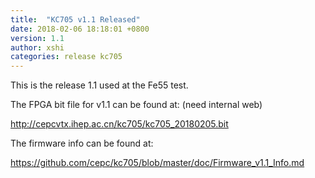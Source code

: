```yaml
---
title:  "KC705 v1.1 Released"
date: 2018-02-06 18:18:01 +0800
version: 1.1 
author: xshi 
categories: release kc705
---
```



This is the release 1.1 used at the Fe55 test.

The FPGA bit file for v1.1 can be found at: (need internal web)

http://cepcvtx.ihep.ac.cn/kc705/kc705_20180205.bit

The firmware info can be found at:

https://github.com/cepc/kc705/blob/master/doc/Firmware_v1.1_Info.md


